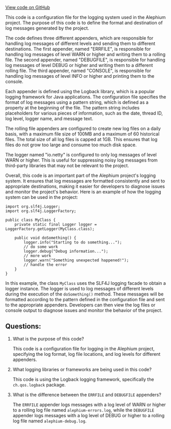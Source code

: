 [View code on GitHub](https://github.com/alephium/alephium/blob/master/wallet/src/main/resources/logback.xml)

This code is a configuration file for the logging system used in the Alephium project. The purpose of this code is to define the format and destination of log messages generated by the project. 

The code defines three different appenders, which are responsible for handling log messages of different levels and sending them to different destinations. The first appender, named "ERRFILE", is responsible for handling log messages of level WARN or higher and writing them to a rolling file. The second appender, named "DEBUGFILE", is responsible for handling log messages of level DEBUG or higher and writing them to a different rolling file. The third appender, named "CONSOLE", is responsible for handling log messages of level INFO or higher and printing them to the console.

Each appender is defined using the Logback library, which is a popular logging framework for Java applications. The configuration file specifies the format of log messages using a pattern string, which is defined as a property at the beginning of the file. The pattern string includes placeholders for various pieces of information, such as the date, thread ID, log level, logger name, and message text.

The rolling file appenders are configured to create new log files on a daily basis, with a maximum file size of 100MB and a maximum of 60 historical files. The total size of all log files is capped at 1GB. This ensures that log files do not grow too large and consume too much disk space.

The logger named "io.netty" is configured to only log messages of level WARN or higher. This is useful for suppressing noisy log messages from third-party libraries that may not be relevant to the project.

Overall, this code is an important part of the Alephium project's logging system. It ensures that log messages are formatted consistently and sent to appropriate destinations, making it easier for developers to diagnose issues and monitor the project's behavior. Here is an example of how the logging system can be used in the project:

```
import org.slf4j.Logger;
import org.slf4j.LoggerFactory;

public class MyClass {
    private static final Logger logger = LoggerFactory.getLogger(MyClass.class);

    public void doSomething() {
        logger.info("Starting to do something...");
        // do some work
        logger.debug("Debug information...");
        // more work
        logger.warn("Something unexpected happened!");
        // handle the error
    }
}
```

In this example, the class `MyClass` uses the SLF4J logging facade to obtain a logger instance. The logger is used to log messages of different levels during the execution of the `doSomething()` method. These messages will be formatted according to the pattern defined in the configuration file and sent to the appropriate appenders. Developers can then view the log files or console output to diagnose issues and monitor the behavior of the project.
## Questions: 
 1. What is the purpose of this code?
    
    This code is a configuration file for logging in the Alephium project, specifying the log format, log file locations, and log levels for different appenders.

2. What logging libraries or frameworks are being used in this code?
    
    This code is using the Logback logging framework, specifically the `ch.qos.logback` package.

3. What is the difference between the `ERRFILE` and `DEBUGFILE` appenders?
    
    The `ERRFILE` appender logs messages with a log level of WARN or higher to a rolling log file named `alephium-errors.log`, while the `DEBUGFILE` appender logs messages with a log level of DEBUG or higher to a rolling log file named `alephium-debug.log`.